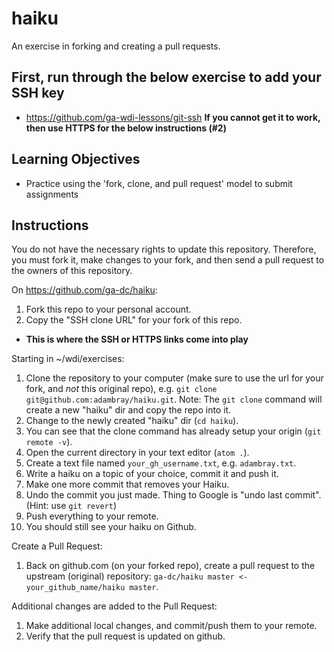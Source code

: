 # haiku
An exercise in forking and creating a pull requests.

## First, run through the below exercise to add your SSH key
- https://github.com/ga-wdi-lessons/git-ssh
**If you cannot get it to work, then use HTTPS for the below instructions (#2)**

## Learning Objectives
- Practice using the 'fork, clone, and pull request' model to submit assignments

## Instructions
You do not have the necessary rights to update this repository.  Therefore, you must fork it, make changes to your fork, and then send a pull request to the owners of this repository.

On https://github.com/ga-dc/haiku:

1. Fork this repo to your personal account.
2. Copy the "SSH clone URL" for your fork of this repo.
* **This is where the SSH or HTTPS links come into play**

Starting in ~/wdi/exercises:

1. Clone the repository to your computer (make sure to use the url for your fork, and *not* this original repo), e.g. `git clone git@github.com:adambray/haiku.git`.  Note: The `git clone` command will create a new "haiku" dir and copy the repo into it.
2. Change to the newly created "haiku" dir (`cd haiku`).
3. You can see that the clone command has already setup your origin (`git remote -v`).
4. Open the current directory in your text editor (`atom .`).
5. Create a text file named `your_gh_username.txt`, e.g. `adambray.txt`.
6. Write a haiku on a topic of your choice, commit it and push it.
7. Make one more commit that removes your Haiku. 
8. Undo the commit you just made. Thing to Google is "undo last commit". (Hint: use `git revert`)
9. Push everything to your remote.
10. You should still see your haiku on Github.

Create a Pull Request:

1. Back on github.com (on your forked repo), create a pull request to the upstream (original) repository: `ga-dc/haiku master <- your_github_name/haiku master`.

Additional changes are added to the Pull Request:

1. Make additional local changes, and commit/push them to your remote.
2. Verify that the pull request is updated on github.
